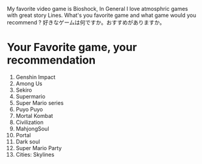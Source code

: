 My favorite video game is Bioshock, In General I love atmosphric games with great story Lines.
What's you favorite game and what game would you recommend ?
好きなゲームは何ですか。おすすめがありますか。

# Your Favorite game, your recommendation

1. Genshin Impact
2. Among Us
3. Sekiro
4. Supermario
5. Super Mario series
6. Puyo Puyo
7. Mortal Kombat
8. Civilization
9. MahjongSoul
10. Portal
11. Dark soul
12. Super Mario Party
13. Cities: Skylines